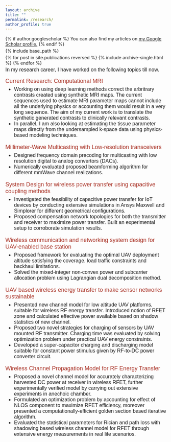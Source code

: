 ```yaml
---
layout: archive
title: ""
permalink: /research/
author_profile: true
---
```


{% if author.googlescholar %}
  You can also find my articles on <u><a href="{{author.googlescholar}}">my Google Scholar profile</a>.</u>
{% endif %}

{% include base_path %}

{% for post in site.publications reversed %}
  {% include archive-single.html %}
{% endfor %}

<style>
p { margin-bottom: -10px; }
</style>

<font face="helvetica" size="3"> <p>In my research career, I have worked on the following topics till now.</p><br>

<font face="helvetica" color="#A93226" size="4.5">
          <p>Current Research: Computational MRI</p></font>

<font face="helvetica" size="3"> 
<ul>
<li> Working on using deep learning methods correct the arbritrary contrasts created using synthetic MRI maps. The current sequences used to estimate MRI parameter maps cannot include all the underlying physics or accounting them would result in a very long sequence. The aim of my current work is to translate the synthetic generated contrasts to clinically relevant contrasts.  </li>

<li> In parallel, I am also looking at estimating the tissue parameter maps directly from the undersampled k-space data using physics-based modeling techniques. 
</li>

</ul>
</font>

<font face="helvetica" color="#A93226" size="4.5">
          <p>Millimeter-Wave Multicasting with Low-resolution transceivers</p></font>

<font face="helvetica" size="3"> 
<ul>
<li> Designed frequency domain precoding for multicasting with low resolution digital to analog convertors (DACs).</li>

<li> Numerically evaluated proposed beamforming algorithm for different mmWave channel realizations.
</li>
</ul>
</font>

<font face="helvetica" color="#A93226" size="4.5">
          <p>System Design for wireless power transfer using capacitive coupling methods</p></font>

<font face="helvetica" size="3"> 
<ul>
<li> Investigated the feasibility of capacitive power transfer for IoT devices by conducting extensive simulations in Ansys Maxwell and Simplorer for different geometrical configurations. </li>

<li> Proposed compensation network topologies for both the transmitter and receiver to maximize power transfer. Built an experimental setup to corroborate simulation results.
</li>

</ul>
</font>
<font face="helvetica" color="#A93226" size="4.5">
          <p>Wireless communication and networking system design for UAV-enabled base station</p></font>

<font face="helvetica" size="3"> 
<ul>
<li>Proposed framework for evaluating the optimal UAV deployment altitude satisfying the coverage, load traffic constraints and backhaul limitations. </li>

<li> Solved the mixed-integer non-convex power and subcarrier allocation problem using  Lagrangian dual decomposition method.
</li>

</ul>
</font>
<font face="helvetica" color="#A93226" size="4.5">
          <p>UAV based wireless energy transfer to make sensor networks sustainable</p></font>

<font face="helvetica" size="3"> 
<ul>
<li> Presented new channel model for low altitude UAV platforms, suitable for wireless RF energy transfer. Introduced notion of RFET zone and calculated effective power available based on shadow statistics of new channel.</li>

<li> Proposed two novel strategies for charging of sensors by UAV mounted RF transmitter. Charging time was evaluated by solving optimization problem under practical UAV energy constraints.
</li>

<li>Developed a super-capacitor charging and discharging model suitable for constant power stimulus given by RF-to-DC power converter circuit.  </li>
</ul>
</font>


<font face="helvetica" color="#A93226" size="4.5">
          <p>Wireless Channel Propagation Model for RF Energy Transfer</p></font>

<font face="helvetica" size="3"> 
<ul>
<li> Proposed a novel channel model for accurately characterizing harvested DC power at receiver in wireless RFET, further experimentally verified model by carrying out extensive experiments in anechoic chamber.</li>

<li> Formulated an optimization problem by accounting for effect of NLOS component to maximize RFET efficiency, moreover presented a computationally-efficient golden section based iterative algorithm.
</li>

<li> Evaluated the statistical parameters for Rician and path loss with shadowing based wireless channel model for RFET through extensive energy measurements in real life scenarios. </li>
</ul>
</font>
